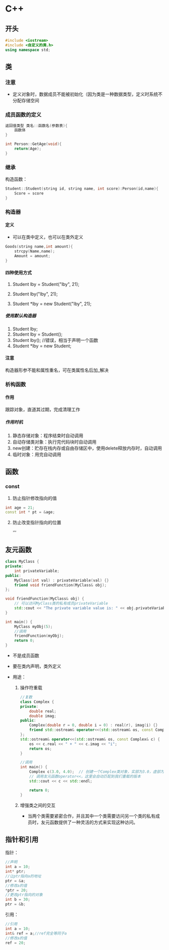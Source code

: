 # C++

## 开头

```c++
#include <iostream>
#include <自定义的类.h>
using namespace std;
```





## 类

### 注意

+ 定义对象时，数据成员不能被初始化（因为类是一种数据类型，定义时系统不分配存储空间



### 成员函数的定义

```c++
返回值类型 类名::函数名(参数表){
    函数体
}

int Person::GetAge(void){
    return(Age);
}
```

### 继承

构造函数：

```c++
Student::Student(string id, string name, int score):Person(id,name){
    Score = score
}
```





### 构造器

#### 定义

+ 可以在类中定义，也可以在类外定义

```c++
Goods(string name,int amount){
    strcpy(Name,name);
    Amount = amount;
}
```



#### 四种使用方式

1. Student lby = Student("lby", 21);

2. Student lby("lby", 21);

3. Student *lby = new Student("lby", 21);

##### 使用默认构造器

1. Student lby;
2. Student lby = Student();
3. Student lby(); //错误，相当于声明一个函数
4. Student *lby = new Student;



#### 注意

构造器形参不能和属性重名，可在类属性名后加_解决



### 析构函数

#### 作用
跟踪对象，直道其过期，完成清理工作
##### 作用时机
1. 静态存储对象：程序结束时自动调用
2. 自动存储类对象：执行完代码块时自动调用
3. new创建：贮存在栈内存或自由存储区中，使用delete释放内存时，自动调用	
4. 临时对象：用完自动调用







## 函数
### const

1. 防止指针修改指向的值

```c++
int age = 21;
const int * pt = &age;
```

2. 防止改变指针指向的位置

   ‘’‘



## 友元函数

```c++
class MyClass {
private:
    int privateVariable;
public:
    MyClass(int val) : privateVariable(val) {}
    friend void friendFunction(MyClass& obj);
};

void friendFunction(MyClass& obj) {
    // 可以访问MyClass类的私有成员privateVariable
    std::cout << "The private variable value is: " << obj.privateVariable << std::endl;
}

int main() {
    MyClass myObj(5);
    //调用
    friendFunction(myObj);
    return 0;
}
```

+ 不是成员函数

+ 要在类内声明，类外定义

+ 用途：

  1. 操作符重载

     ```c++
     //复数
     class Complex {
     private:
         double real;
         double imag;
     public:
         Complex(double r = 0, double i = 0) : real(r), imag(i) {}
         friend std::ostream& operator<<(std::ostream& os, const Complex& c);
     };
     std::ostream& operator<<(std::ostream& os, const Complex& c) {
         os << c.real << " + " << c.imag << "i";
         return os;
     }
     
     //调用
     int main() {
         Complex c(3.0, 4.0);  // 创建一个Complex类对象，实部为3.0，虚部为4.0
         // 调用友元函数operator<<，这里会自动匹配到我们重载的版本
         std::cout << c << std::endl;  
     
         return 0;
     }
     ```

     

  2. 增强类之间的交互

     + 当两个类需要紧密合作，并且其中一个类需要访问另一个类的私有成员时，友元函数提供了一种灵活的方式来实现这种访问。







## 指针和引用

指针：

```c++
//声明
int a = 10;
int* ptr;
//让ptr指向a的地址
ptr = &a;
//修改a的值
*ptr = 20;
//更改ptr指向的对象
int b = 30;
ptr = &b;
```

引用：

```c++
//引用
int a = 10;
int& ref = a;//ref完全等同于a
//修改a的值
ref = 20;

```

